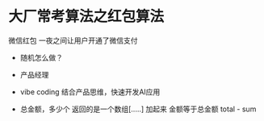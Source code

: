 # 大厂常考算法之红包算法
微信红包  一夜之间让用户开通了微信支付


- 随机怎么做？
- 产品经理 
- vibe coding 结合产品思维，快速开发AI应用

- 总金额，多少个
  返回的是一个数组[.....]
  加起来 金额等于总金额 
  total  - sum 